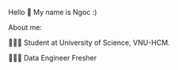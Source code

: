 Hello 👋 My name is Ngoc :)

About me:

👩🏻‍🎓 Student at University of Science, VNU-HCM.

👩🏻‍💻 Data Engineer Fresher

